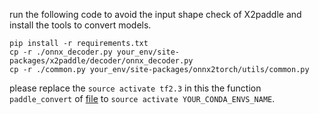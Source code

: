 run the following code to avoid the input shape check of X2paddle and install the tools to convert models.

```
pip install -r requirements.txt
cp -r ./onnx_decoder.py your_env/site-packages/x2paddle/decoder/onnx_decoder.py
cp -r ./common.py your_env/site-packages/onnx2torch/utils/common.py
```



please replace the `source activate tf2.3` in this the function `paddle_convert` of [file](../develop.py) to `source activate YOUR_CONDA_ENVS_NAME`.